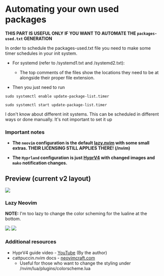 # Automating your own used packages

**THIS PART IS USEFUL ONLY IF YOU WANT TO AUTOMATE THE `packages-used.txt` GENERATION**

In order to schedule the packages-used.txt file you need to make some timer schedules in your init system.

- For systemd (refer to /systemd1.txt and /systemd2.txt):
  - The top comments of the files show the locations they need to be at alongside their proper file extension.

- Then you just need to run

`sudo systemctl enable update-package-list.timer`

`sudo systemctl start update-package-list.timer`

I don't know about different init systems. This can be scheduled in different ways or done manually. It's not important to set it up 

### Important notes

- **The `neovim` configuration is the default [lazy.nvim](https://github.com/LazyVim/LazyVim) with some small extras. THEIR LICENSING STILL APPLIES THERE! (/nvim)**

- **The `Hyprland` configuration is just [HyprV4](https://github.com/soldoestech/hyprv4) with changed images and `mako` notification changes.**

## Preview (current v2 layout)

<img src="https://cdn.discordapp.com/attachments/614790390020833280/1206572222542520352/2SiAR0T.png?ex=65dc7ef2&is=65ca09f2&hm=9e6f376c2dda528f2fc88163a6ff39b019a2d859c7f975f65a6045bc2fb9f77c&"></img>

### Lazy Neovim

**NOTE:** I'm too lazy to change the color scheming for the lualine at the bottom.

<img src="https://cdn.discordapp.com/attachments/614790390020833280/1206572603775520798/jc0XGKv.png?ex=65dc7f4d&is=65ca0a4d&hm=d2cec9089c0922fa8ea620880470409fec7f5aeec9c00ff79a49f4da5323ce84&"></img>
<img src="https://cdn.discordapp.com/attachments/614790390020833280/1206573735679762472/OpR6K4R.png?ex=65dc805b&is=65ca0b5b&hm=e30a9be7d2c0ebb96121623cd21c1159ac12680bb1151598da5e5cde50a0a176&"></img>

### Additional resources
- HyprV4 guide video - [YouTube](https://youtu.be/whAi_y_LfEE?si=VjWGe4B-OIfhH2xu) (By the author)
- cattpuccin.nvim docs - [neovimcraft.com](https://neovimcraft.com/plugin/catppuccin/nvim/index.html)
  - Useful for those who want to change the styling under /nvim/lua/plugins/colorscheme.lua
